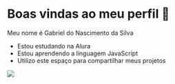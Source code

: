 # Boas vindas ao meu perfil 🙂

Meu nome é Gabriel do Nascimento da Silva 

- Estou estudando na Alura
- Estou aprendendo a linguagem JavaScript
- Utilizo este espaço para compartilhar meus projetos 

![](https://media1.tenor.com/m/5lLcKZgmIhgAAAAC/american-psycho-patrick-bateman.gif) 
